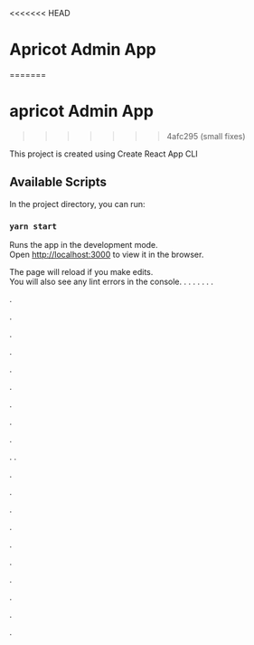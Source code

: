 <<<<<<< HEAD
# Apricot Admin App
=======
# apricot Admin App
>>>>>>> 4afc295 (small fixes)

This project is created using Create React App CLI

## Available Scripts

In the project directory, you can run:

### `yarn start`

Runs the app in the development mode.\
Open [http://localhost:3000](http://localhost:3000) to view it in the browser.

The page will reload if you make edits.\
You will also see any lint errors in the console.
.
.
.
.
.
.
.












































































































.


.
















.



























.














.








































.





























































.



























































.














.

















.
.










































.































.
























.




























.




















.





























.























































.




























.



















































.


















































.



























